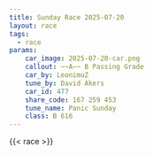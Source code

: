 ```yaml
---
title: Sunday Race 2025-07-20
layout: race
tags:
  - race
params:
    car_image: 2025-07-20-car.png
    callout: ~~A~~ B Passing Grade
    car_by: LeonimuZ
    tune_by: David Akers
    car_id: 477
    share_code: 167 259 453
    tune_name: Panic Sunday
    class: B 616
---
```


{{< race >}}
